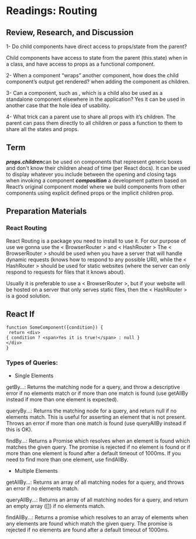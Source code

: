 # Readings: Routing

## Review, Research, and Discussion

1- Do child components have direct access to props/state from the parent?

Child components have access to state from the parent (this.state) when in a class, and have access to props as a functional component.

2- When a component “wraps” another component, how does the child component’s output get rendered?
when adding the component as children.

3- Can a component, such as <Content />, which is a child also be used as a standalone component elsewhere in the application?
Yes it can be used in another case that the hole idea of usability.

4- What trick can a parent use to share all props with it’s children.
The parent can pass them directly to all children or pass a function to them to share all the states and props.


## Term

***props.children***can be used on components that represent generic boxes and don't know their children ahead of time (per React docs). It can be used to display whatever you include between the opening and closing tags when invoking a component
***composition***  a development pattern based on React’s original component model where we build components from other components using explicit defined props or the implicit children prop.

## Preparation Materials

### React Routing
React Routing is a package you need to install to use it. For our purpose of use we gonna use the < BrowserRouter > and < HashRouter > The < BrowserRouter > should be used when you have a server that will handle dynamic requests (knows how to respond to any possible URI), while the < HashRouter > should be used for static websites (where the server can only respond to requests for files that it knows about).

Usually it is preferable to use a < BrowserRouter >, but if your website will be hosted on a server that only serves static files, then the < HashRouter > is a good solution.

## React If

    function SomeComponent({condition}) {
     return <div>
    { condition ? <span>Yes it is true!</span> : null }
    </div>
    }

### Types of Queries:

- Single Elements

getBy...: Returns the matching node for a query, and throw a descriptive error if no elements match or if more than one match is found (use getAllBy instead if more than one element is expected).

queryBy...: Returns the matching node for a query, and return null if no elements match. This is useful for asserting an element that is not present. Throws an error if more than one match is found (use queryAllBy instead if this is OK).

findBy...: Returns a Promise which resolves when an element is found which matches the given query. The promise is rejected if no element is found or if more than one element is found after a default timeout of 1000ms. If you need to find more than one element, use findAllBy.

- Multiple Elements

getAllBy...: Returns an array of all matching nodes for a query, and throws an error if no elements match.

queryAllBy...: Returns an array of all matching nodes for a query, and return an empty array ([]) if no elements match.

findAllBy...: Returns a promise which resolves to an array of elements when any elements are found which match the given query. The promise is rejected if no elements are found after a default timeout of 1000ms.


